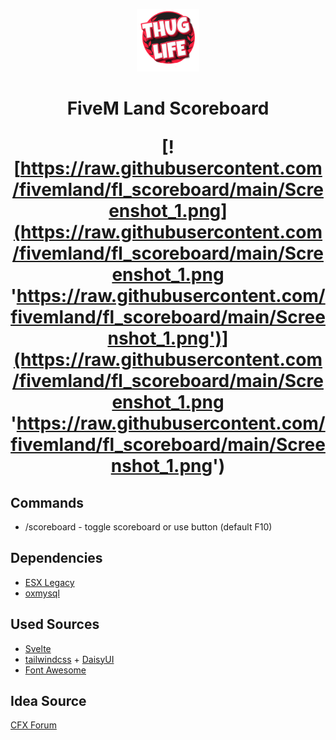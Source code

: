 <p align="center">
<img src="https://raw.githubusercontent.com/fivemland/fl_dashboard/master/ui/src/assets/logo.png " width="100" height="100">
</p>

<h1 align="center">
FiveM Land Scoreboard
</p>

[![https://raw.githubusercontent.com/fivemland/fl_scoreboard/main/Screenshot_1.png](https://raw.githubusercontent.com/fivemland/fl_scoreboard/main/Screenshot_1.png 'https://raw.githubusercontent.com/fivemland/fl_scoreboard/main/Screenshot_1.png')](https://raw.githubusercontent.com/fivemland/fl_scoreboard/main/Screenshot_1.png 'https://raw.githubusercontent.com/fivemland/fl_scoreboard/main/Screenshot_1.png')

## Commands

- /scoreboard - toggle scoreboard or use button (default F10)

## Dependencies

- [ESX Legacy](https://github.com/esx-framework/esx-legacy 'ESX Legacy')
- [oxmysql](https://github.com/overextended/oxmysql 'oxmysql')

## Used Sources

- [Svelte](https://svelte.dev/)
- [tailwindcss](https://tailwindcss.com/) + [DaisyUI](https://daisyui.com/)
- [Font Awesome](https://fontawesome.com/)

## Idea Source

[CFX Forum](https://forum.cfx.re/t/esx-jg-pro-scoreboard-sleek-scoreboard-now-available-for-esx/4888730)
